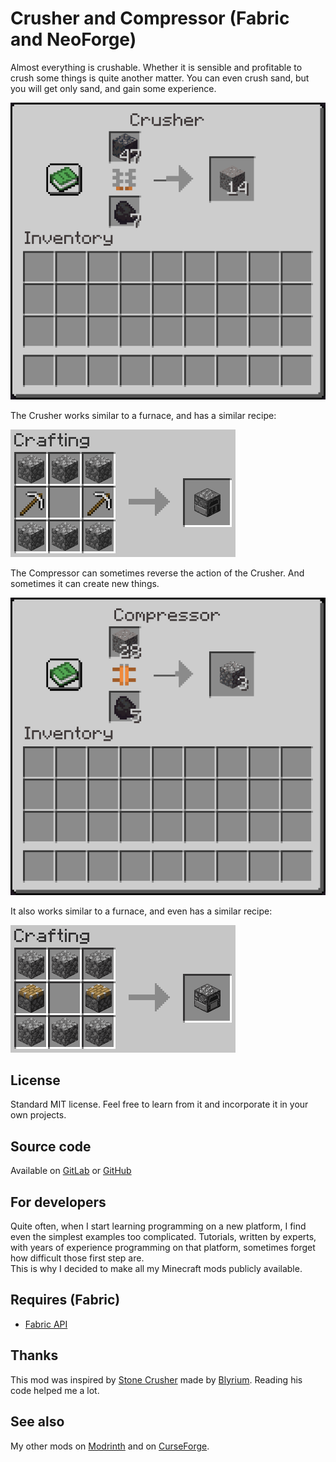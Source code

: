 # Crusher and Compressor (Fabric and NeoForge)

Almost everything is crushable. Whether it is sensible and profitable to crush some things is quite another matter.
You can even crush sand, but you will get only sand, and gain some experience.

![Screenshot](./images/screenshot1.png "Crusher screenshot")

The Crusher works similar to a furnace, and has a similar recipe:

![Crusher recipe](./images/crusher_recipe.png "Crusher recipe")

The Compressor can sometimes reverse the action of the Crusher.
And sometimes it can create new things.

![Screenshot](./images/screenshot2.png "Compressor screenshot")

It also works similar to a furnace, and even has a similar recipe:

![Compressor recipe](./images/compressor_recipe.png "Compressor recipe")


## License

Standard MIT license. Feel free to learn from it and incorporate it in your own projects.


## Source code

Available on [GitLab](https://gitlab.com/pintergabor/crusher.git) or [GitHub](https://github.com/pinter-gabor-at/crusher.git)


## For developers

Quite often, when I start learning programming on a new platform, I find even the simplest examples too complicated.
Tutorials, written by experts, with years of experience programming on that platform, sometimes forget how difficult those first step are.  
This is why I decided to make all my Minecraft mods publicly available.


## Requires (Fabric)
- [Fabric API](https://modrinth.com/mod/fabric-api)


## Thanks

This mod was inspired by [Stone Crusher](https://modrinth.com/mod/stone-crusher) made by [Blyrium](https://modrinth.com/user/Blyrium).
Reading his code helped me a lot.


## See also

My other mods on [Modrinth](https://modrinth.com/user/pinter.gabor) and on [CurseForge](https://www.curseforge.com/members/pintergabor/projects).
